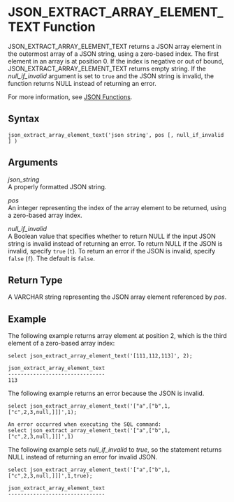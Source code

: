 # JSON\_EXTRACT\_ARRAY\_ELEMENT\_TEXT Function<a name="JSON_EXTRACT_ARRAY_ELEMENT_TEXT"></a>

JSON\_EXTRACT\_ARRAY\_ELEMENT\_TEXT returns a JSON array element in the outermost array of a JSON string, using a zero\-based index\. The first element in an array is at position 0\. If the index is negative or out of bound, JSON\_EXTRACT\_ARRAY\_ELEMENT\_TEXT returns empty string\. If the *null\_if\_invalid* argument is set to `true` and the JSON string is invalid, the function returns NULL instead of returning an error\.

For more information, see [JSON Functions](json-functions.md)\. 

## Syntax<a name="JSON_EXTRACT_ARRAY_ELEMENT_TEXT-synopsis"></a>

```
json_extract_array_element_text('json string', pos [, null_if_invalid ] )
```

## Arguments<a name="JSON_EXTRACT_ARRAY_ELEMENT_TEXT-arguments"></a>

 *json\_string*  
A properly formatted JSON string\.

*pos*  
An integer representing the index of the array element to be returned, using a zero\-based array index\.

*null\_if\_invalid*  
A Boolean value that specifies whether to return NULL if the input JSON string is invalid instead of returning an error\. To return NULL if the JSON is invalid, specify `true` \(`t`\)\. To return an error if the JSON is invalid, specify `false` \(`f`\)\. The default is `false`\.

## Return Type<a name="JSON_EXTRACT_ARRAY_ELEMENT_TEXT-return"></a>

A VARCHAR string representing the JSON array element referenced by *pos*\.

## Example<a name="JSON_EXTRACT_ARRAY_ELEMENT_TEXT-examples"></a>

The following example returns array element at position 2, which is the third element of a zero\-based array index: 

```
select json_extract_array_element_text('[111,112,113]', 2);
 
json_extract_array_element_text 
-------------------------------
113
```

The following example returns an error because the JSON is invalid\.

```
select json_extract_array_element_text('["a",["b",1,["c",2,3,null,]]]',1);
 
An error occurred when executing the SQL command:
select json_extract_array_element_text('["a",["b",1,["c",2,3,null,]]]',1)
```

The following example sets *null\_if\_invalid* to *true*, so the statement returns NULL instead of returning an error for invalid JSON\.

```
select json_extract_array_element_text('["a",["b",1,["c",2,3,null,]]]',1,true);
 
json_extract_array_element_text
-------------------------------
```
